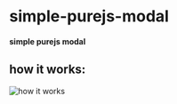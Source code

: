 # simple-purejs-modal
#### simple purejs modal
## how it works:
![how it works](https://cdn.discordapp.com/attachments/699293782331490304/1006480206791462922/modal.gif)
